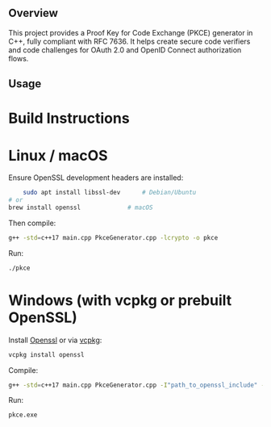 ## Overview

This project provides a Proof Key for Code Exchange (PKCE) generator in C++, fully compliant with RFC 7636.
It helps create secure code verifiers and code challenges for OAuth 2.0 and OpenID Connect authorization flows.

## Usage
# Build Instructions
# Linux / macOS
Ensure OpenSSL development headers are installed:
```bash
    sudo apt install libssl-dev      # Debian/Ubuntu
# or
brew install openssl             # macOS
```
Then compile:

```bash
g++ -std=c++17 main.cpp PkceGenerator.cpp -lcrypto -o pkce
```
Run:

```bash
./pkce
```


# Windows (with vcpkg or prebuilt OpenSSL)

Install [Openssl](https://slproweb.com/products/Win32OpenSSL.html) or via [vcpkg](https://github.com/microsoft/vcpkg):

```bash
vcpkg install openssl
```

Compile:

```bash
g++ -std=c++17 main.cpp PkceGenerator.cpp -I"path_to_openssl_include" -L"path_to_openssl_lib" -lcrypto -o pkce.exe
```

Run:

```bash
pkce.exe
```